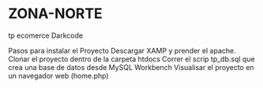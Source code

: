 # ZONA-NORTE
tp ecomerce Darkcode

Pasos para instalar el Proyecto
Descargar XAMP y prender el apache.
Clonar el proyecto dentro de la carpeta htdocs
Correr el scrip tp_db.sql que crea una base de datos desde MySQL Workbench
Visualisar el proyecto en un navegador web (home.php)

